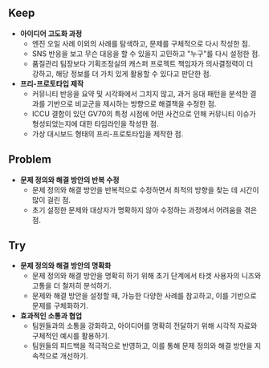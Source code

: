 ## Keep

- **아이디어 고도화 과정**
    - 엔진 오일 사례 이외의 사례를 탐색하고, 문제를 구체적으로 다시 작성한 점.
    - SNS 반응을 보고 무슨 대응을 할 수 있을지 고민하고 "누구"를 다시 설정한 점.
    - 품질관리 팀장보다 기획조정실의 캐스퍼 프로젝트 책임자가 의사결정력이 더 강하고, 해당 정보를 더 가치 있게 활용할 수 있다고 판단한 점.
- **프리-프로토타입 제작**
    - 커뮤니티 반응을 요약 및 시각화에서 그치지 않고, 과거 응대 패턴을 분석한 결과를 기반으로 비교군을 제시하는 방향으로 해결책을 수정한 점.
    - ICCU 결함이 있던 GV70의 특정 시점에 어떤 사건으로 인해 커뮤니티 이슈가 형성되었는지에 대한 타임라인을 작성한 점.
    - 가상 대시보드 형태의 프리-프로토타입을 제작한 점.

## Problem

- **문제 정의와 해결 방안의 반복 수정**
    - 문제 정의와 해결 방안을 반복적으로 수정하면서 최적의 방향을 찾는 데 시간이 많이 걸린 점.
    - 초기 설정한 문제와 대상자가 명확하지 않아 수정하는 과정에서 어려움을 겪은 점.

## Try

- **문제 정의와 해결 방안의 명확화**
    - 문제 정의와 해결 방안을 명확히 하기 위해 초기 단계에서 타겟 사용자의 니즈와 고통을 더 철저히 분석하기.
    - 문제와 해결 방안을 설정할 때, 가능한 다양한 사례를 참고하고, 이를 기반으로 문제를 구체화하기.
- **효과적인 소통과 협업**
    - 팀원들과의 소통을 강화하고, 아이디어를 명확히 전달하기 위해 시각적 자료와 구체적인 예시를 활용하기.
    - 팀원들의 피드백을 적극적으로 반영하고, 이를 통해 문제 정의와 해결 방안을 지속적으로 개선하기.

